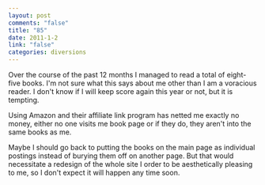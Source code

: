 ```yaml
--- 
layout: post
comments: "false"
title: "85"
date: 2011-1-2
link: "false"
categories: diversions
---
```

Over the course of the past 12 months I managed to read a total of eight-five books. I'm not sure what this says about me other than I am a voracious reader. I don't know if I will keep score again this year or not, but it is tempting.

Using Amazon and their affiliate link program has netted me exactly no money, either no one visits me book page or if they do, they aren't into the same books as me.

Maybe I should go back to putting the books on the main page as individual postings instead of burying them off on another page. But that would necessitate a redesign of the whole site I order to be aesthetically pleasing to me, so I don't expect it will happen any time soon.
